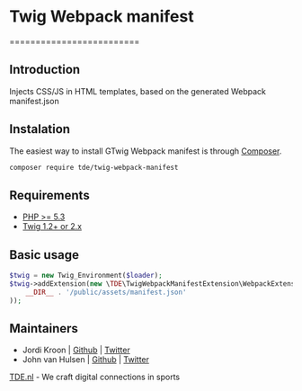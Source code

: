 # Twig Webpack manifest

=========================

## Introduction

Injects CSS/JS in HTML templates, based on the generated Webpack manifest.json

## Instalation

The easiest way to install GTwig Webpack manifest is through [Composer](http://getcomposer.org).

```bash
composer require tde/twig-webpack-manifest
```

Requirements
------------
 - [PHP >= 5.3](http://php.net/releases/5_3_0.php)
 - [Twig 1.2+ or 2.x](https://twig.symfony.com)

Basic usage
-----------

```php
$twig = new Twig_Environment($loader);
$twig->addExtension(new \TDE\TwigWebpackManifestExtension\WebpackExtension(
    __DIR__ . '/public/assets/manifest.json'
));
```

Maintainers
-------
 - Jordi Kroon | [Github](https://github.com/jordikroon) | [Twitter](https://twitter.com/jordi12100)
 - John van Hulsen | [Github](https://github.com/johnvanhulsen) | [Twitter](https://twitter.com/johnvanhulsen)
 

[TDE.nl](https://tde.nl) - We craft digital connections in sports